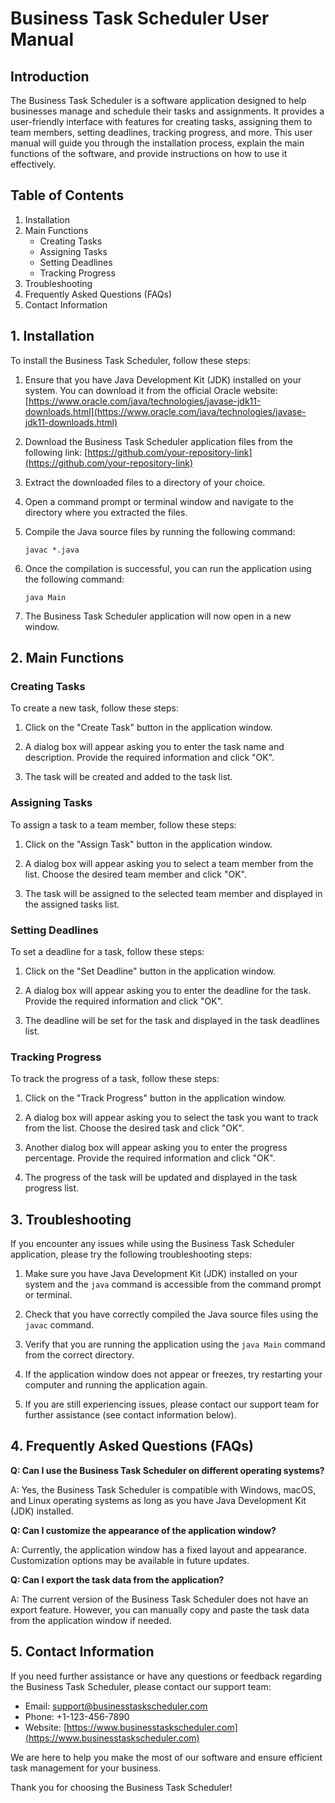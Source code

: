 # Business Task Scheduler User Manual

## Introduction

The Business Task Scheduler is a software application designed to help businesses manage and schedule their tasks and assignments. It provides a user-friendly interface with features for creating tasks, assigning them to team members, setting deadlines, tracking progress, and more. This user manual will guide you through the installation process, explain the main functions of the software, and provide instructions on how to use it effectively.

## Table of Contents

1. Installation
2. Main Functions
   - Creating Tasks
   - Assigning Tasks
   - Setting Deadlines
   - Tracking Progress
3. Troubleshooting
4. Frequently Asked Questions (FAQs)
5. Contact Information

## 1. Installation

To install the Business Task Scheduler, follow these steps:

1. Ensure that you have Java Development Kit (JDK) installed on your system. You can download it from the official Oracle website: [https://www.oracle.com/java/technologies/javase-jdk11-downloads.html](https://www.oracle.com/java/technologies/javase-jdk11-downloads.html)

2. Download the Business Task Scheduler application files from the following link: [https://github.com/your-repository-link](https://github.com/your-repository-link)

3. Extract the downloaded files to a directory of your choice.

4. Open a command prompt or terminal window and navigate to the directory where you extracted the files.

5. Compile the Java source files by running the following command:

   ```
   javac *.java
   ```

6. Once the compilation is successful, you can run the application using the following command:

   ```
   java Main
   ```

7. The Business Task Scheduler application will now open in a new window.

## 2. Main Functions

### Creating Tasks

To create a new task, follow these steps:

1. Click on the "Create Task" button in the application window.

2. A dialog box will appear asking you to enter the task name and description. Provide the required information and click "OK".

3. The task will be created and added to the task list.

### Assigning Tasks

To assign a task to a team member, follow these steps:

1. Click on the "Assign Task" button in the application window.

2. A dialog box will appear asking you to select a team member from the list. Choose the desired team member and click "OK".

3. The task will be assigned to the selected team member and displayed in the assigned tasks list.

### Setting Deadlines

To set a deadline for a task, follow these steps:

1. Click on the "Set Deadline" button in the application window.

2. A dialog box will appear asking you to enter the deadline for the task. Provide the required information and click "OK".

3. The deadline will be set for the task and displayed in the task deadlines list.

### Tracking Progress

To track the progress of a task, follow these steps:

1. Click on the "Track Progress" button in the application window.

2. A dialog box will appear asking you to select the task you want to track from the list. Choose the desired task and click "OK".

3. Another dialog box will appear asking you to enter the progress percentage. Provide the required information and click "OK".

4. The progress of the task will be updated and displayed in the task progress list.

## 3. Troubleshooting

If you encounter any issues while using the Business Task Scheduler application, please try the following troubleshooting steps:

1. Make sure you have Java Development Kit (JDK) installed on your system and the `java` command is accessible from the command prompt or terminal.

2. Check that you have correctly compiled the Java source files using the `javac` command.

3. Verify that you are running the application using the `java Main` command from the correct directory.

4. If the application window does not appear or freezes, try restarting your computer and running the application again.

5. If you are still experiencing issues, please contact our support team for further assistance (see contact information below).

## 4. Frequently Asked Questions (FAQs)

**Q: Can I use the Business Task Scheduler on different operating systems?**

A: Yes, the Business Task Scheduler is compatible with Windows, macOS, and Linux operating systems as long as you have Java Development Kit (JDK) installed.

**Q: Can I customize the appearance of the application window?**

A: Currently, the application window has a fixed layout and appearance. Customization options may be available in future updates.

**Q: Can I export the task data from the application?**

A: The current version of the Business Task Scheduler does not have an export feature. However, you can manually copy and paste the task data from the application window if needed.

## 5. Contact Information

If you need further assistance or have any questions or feedback regarding the Business Task Scheduler, please contact our support team:

- Email: support@businesstaskscheduler.com
- Phone: +1-123-456-7890
- Website: [https://www.businesstaskscheduler.com](https://www.businesstaskscheduler.com)

We are here to help you make the most of our software and ensure efficient task management for your business.

Thank you for choosing the Business Task Scheduler!

